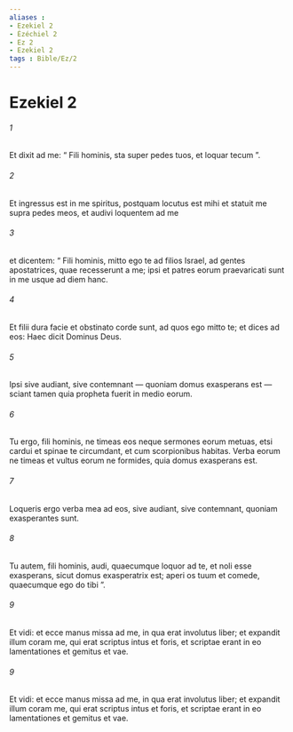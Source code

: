 ```yaml
---
aliases : 
- Ezekiel 2
- Ézéchiel 2
- Ez 2
- Ezekiel 2
tags : Bible/Ez/2
---
```


# Ezekiel 2

###### 1
Et dixit ad me: “ Fili hominis, sta super pedes tuos, et loquar tecum ”. 
###### 2
Et ingressus est in me spiritus, postquam locutus est mihi et statuit me supra pedes meos, et audivi loquentem ad me 
###### 3
et dicentem: “ Fili hominis, mitto ego te ad filios Israel, ad gentes apostatrices, quae recesserunt a me; ipsi et patres eorum praevaricati sunt in me usque ad diem hanc. 
###### 4
Et filii dura facie et obstinato corde sunt, ad quos ego mitto te; et dices ad eos: Haec dicit Dominus Deus. 
###### 5
Ipsi sive audiant, sive contemnant — quoniam domus exasperans est — sciant tamen quia propheta fuerit in medio eorum. 
###### 6
Tu ergo, fili hominis, ne timeas eos neque sermones eorum metuas, etsi cardui et spinae te circumdant, et cum scorpionibus habitas. Verba eorum ne timeas et vultus eorum ne formides, quia domus exasperans est. 
###### 7
Loqueris ergo verba mea ad eos, sive audiant, sive contemnant, quoniam exasperantes sunt.
###### 8
Tu autem, fili hominis, audi, quaecumque loquor ad te, et noli esse exasperans, sicut domus exasperatrix est; aperi os tuum et comede, quaecumque ego do tibi ”. 
###### 9
Et vidi: et ecce manus missa ad me, in qua erat involutus liber; et expandit illum coram me, qui erat scriptus intus et foris, et scriptae erant in eo lamentationes et gemitus et vae.
###### 9
Et vidi: et ecce manus missa ad me, in qua erat involutus liber; et expandit illum coram me, qui erat scriptus intus et foris, et scriptae erant in eo lamentationes et gemitus et vae.
